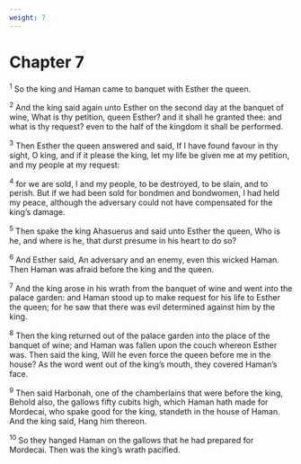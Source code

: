 ```yaml
---
weight: 7
---
```


# Chapter 7

<sup>1</sup> So the king and Haman came to banquet with Esther the queen. 

<sup>2</sup> And the king said again unto Esther on the second day at the banquet of wine, What is thy petition, queen Esther? and it shall he granted thee: and what is thy request? even to the half of the kingdom it shall be performed. 

<sup>3</sup> Then Esther the queen answered and said, If I have found favour in thy sight, O king, and if it please the king, let my life be given me at my petition, and my people at my request: 

<sup>4</sup> for we are sold, I and my people, to be destroyed, to be slain, and to perish. But if we had been sold for bondmen and bondwomen, I had held my peace, although the adversary could not have compensated for the king’s damage. 

<sup>5</sup> Then spake the king Ahasuerus and said unto Esther the queen, Who is he, and where is he, that durst presume in his heart to do so? 

<sup>6</sup> And Esther said, An adversary and an enemy, even this wicked Haman. Then Haman was afraid before the king and the queen. 

<sup>7</sup> And the king arose in his wrath from the banquet of wine and went into the palace garden: and Haman stood up to make request for his life to Esther the queen; for he saw that there was evil determined against him by the king. 

<sup>8</sup> Then the king returned out of the palace garden into the place of the banquet of wine; and Haman was fallen upon the couch whereon Esther was. Then said the king, Will he even force the queen before me in the house? As the word went out of the king’s mouth, they covered Haman’s face. 

<sup>9</sup> Then said Harbonah, one of the chamberlains that were before the king, Behold also, the gallows fifty cubits high, which Haman hath made for Mordecai, who spake good for the king, standeth in the house of Haman. And the king said, Hang him thereon. 

<sup>10</sup> So they hanged Haman on the gallows that he had prepared for Mordecai. Then was the king’s wrath pacified. 


